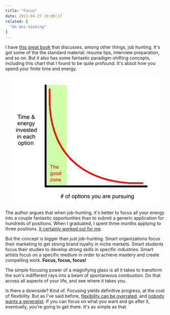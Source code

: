 ```yaml
---
title: "Focus"
date: 2013-04-27 19:09:17
related: [
  "On Uni-tasking"
]
---
```


I have <a href="http://www.amazon.com/Pathfinder-Lifetime-Satisfaction-Success-Touchstone/dp/1451608322" target="_blank" title="Just listen to the reviews on Amazon. These people are just gushing with praise.">this great book</a> that discusses, among other things, job hunting. It's got some of the the standard material: resume tips, interview preparation, and so on. But it also has some fantastic paradigm-shifting concepts, including this chart that I found to be quite profound. It's about how you spend your finite time and energy.

<p style="text-align: center;">
  <img alt="" src="/assets/images/graph.png" style="width: 462px; height: 406px;" title="How you spend your time and energy" />
</p>

The author argues that when job-hunting, it's better to focus all your energy into a couple fantastic opportunities than to submit a generic application for hundreds of positions. When I graduated, I spent three months applying to three positions. [It certainly worked out for me][1].

[1]: http://bryanbraun.com/2012/07/07/in-which-i-explain-how-i-got-my-dream-job

But the concept is bigger than just job-hunting. Smart organizations focus their marketing to get strong brand loyalty in niche markets. Smart students focus their studies to develop strong skills in specific industries. Smart artists focus on a specific medium in order to achieve mastery and create compelling work. **Focus, focus, focus!**

The simple focusing power of a magnifying glass is all it takes to transform the sun's indifferent rays into a beam of spontaneous combustion. Do that across all aspects of your life, and see where it takes you.

Is there a downside? Kind of. Focusing yields definitive progress, at the cost of flexibility. But as I've said before, <a href="http://bryanbraun.com/2012/05/13/commitments" target="_blank" title="...when it prevents you from being able to make an impact somewhere.">flexibility can be overrated</a>, and <a href="http://www.bryanbraun.com/2012/01/22/generalizing-vs-specializing" target="_blank" title="...unless you're Ken Jennings.">nobody wants a generalist</a>. If you can focus on what you want and go after it, eventually, you're going to get there. It's as simple as that.
